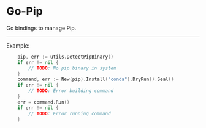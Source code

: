 # Go-Pip

Go bindings to manage Pip.

---

Example:

```go
	pip, err := utils.DetectPipBinary()
	if err != nil {
		// TODO: No pip binary in system
	}
	command, err := New(pip).Install("conda").DryRun().Seal()
	if err != nil {
		// TODO: Error building command
	}
	err = command.Run()
	if err != nil {
		// TODO: Error running command
	}
```
